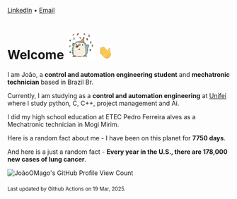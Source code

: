 [LinkedIn](https://www.linkedin.com/in/joão-pedro-gozzoli-b95641301/) &bull;
[Email](joaopedrogozzoli@gmail.com)

# Welcome <img src="happy.gif" height="64px" /> <img src="wave.gif" height="32px" />

I am João, a  **control and automation engineering student** and **mechatronic technician** based in Brazil Br.

Currently, I am studying as a **control and automation engineering** at [Unifei](https://unifei.edu.br) where I study python, C, C++, project management and Ai.

I did my high school education at ETEC Pedro Ferreira alves as a Mechatronic technician in Mogi Mirim.

Here is a random fact about me - I have been on this planet for **7750 days**.

And here is a just a random fact -  **Every year in the U.S., there are 178,000 new cases of lung cancer**.

![JoãoOMago's GitHub Profile View Count](https://komarev.com/ghpvc/?username=JoaoOMago)

<sub>Last updated by Github Actions on 19 Mar, 2025.</sub>
